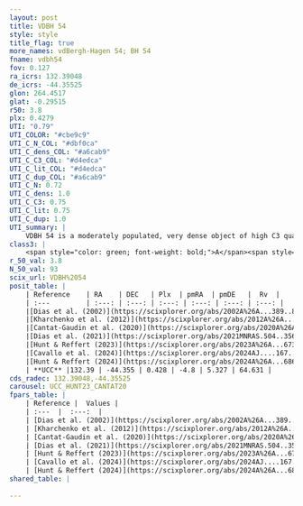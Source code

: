 ```yaml
---
layout: post
title: VDBH 54
style: style
title_flag: true
more_names: vdBergh-Hagen 54; BH 54
fname: vdbh54
fov: 0.127
ra_icrs: 132.39048
de_icrs: -44.35525
glon: 264.4517
glat: -0.29515
r50: 3.8
plx: 0.4279
UTI: "0.79"
UTI_COLOR: "#cbe9c9"
UTI_C_N_COL: "#dbf0ca"
UTI_C_dens_COL: "#a6cab9"
UTI_C_C3_COL: "#d4edca"
UTI_C_lit_COL: "#d4edca"
UTI_C_dup_COL: "#a6cab9"
UTI_C_N: 0.72
UTI_C_dens: 1.0
UTI_C_C3: 0.75
UTI_C_lit: 0.75
UTI_C_dup: 1.0
UTI_summary: |
    VDBH 54 is a moderately populated, very dense object of high C3 quality. It is well-studied in the literature.
class3: |
    <span style="color: green; font-weight: bold;">A</span><span style="color: #FFC300; font-weight: bold;">B</span>
r_50_val: 3.8
N_50_val: 93
scix_url: VDBH%2054
posit_table: |
    | Reference    | RA    | DEC   | Plx  | pmRA  | pmDE   |  Rv  |
    | :---         | :---: | :---: | :---: | :---: | :---: | :---: |
    |[Dias et al. (2002)](https://scixplorer.org/abs/2002A%26A...389..871D) | 132.421 | -44.367 | -- | -3.12 | 5.24 | -- |
    |[Kharchenko et al. (2012)](https://scixplorer.org/abs/2012A%26A...543A.156K) | 132.422 | -44.367 | -- | -5.94 | 9.9 | -- |
    |[Cantat-Gaudin et al. (2020)](https://scixplorer.org/abs/2020A%26A...640A...1C) | 132.413 | -44.353 | 0.42 | -4.759 | 5.244 | -- |
    |[Dias et al. (2021)](https://scixplorer.org/abs/2021MNRAS.504..356D) | 132.393 | -44.354 | 0.415 | -4.791 | 5.307 | -- |
    |[Hunt & Reffert (2023)](https://scixplorer.org/abs/2023A%26A...673A.114H) | 132.412 | -44.353 | 0.435 | -4.809 | 5.322 | 35.008 |
    |[Cavallo et al. (2024)](https://scixplorer.org/abs/2024AJ....167...12C) | 132.386 | -44.363 | 0.435 | -- | -- | -- |
    |[Hunt & Reffert (2024)](https://scixplorer.org/abs/2024A%26A...686A..42H) | 132.412 | -44.353 | 0.435 | -4.809 | 5.322 | 35.008 |
    | **UCC** |132.39 | -44.355 | 0.428 | -4.8 | 5.327 | 64.631 | 
cds_radec: 132.39048,-44.35525
carousel: UCC_HUNT23_CANTAT20
fpars_table: |
    | Reference |  Values |
    | :---  |  :---:  |
    | [Dias et al. (2002)](https://scixplorer.org/abs/2002A%26A...389..871D) | `E(B-V)=0.6, Dist=1102.0, Age=6.85` |
    | [Kharchenko et al. (2012)](https://scixplorer.org/abs/2012A%26A...543A.156K) | `e_bv=0.729, distance=1239, log_age=7.5` |
    | [Cantat-Gaudin et al. (2020)](https://scixplorer.org/abs/2020A%26A...640A...1C) | `AVNN=2.53, DMNN=11.76, AgeNN=6.94` |
    | [Dias et al. (2021)](https://scixplorer.org/abs/2021MNRAS.504..356D) | `Av=2.641, Dist=2121, logage=6.783, [Fe/H]=0.313` |
    | [Hunt & Reffert (2023)](https://scixplorer.org/abs/2023A%26A...673A.114H) | `AV50=3.11, diffAV50=2.525, MOD50=11.673, logAge50=6.554` |
    | [Cavallo et al. (2024)](https://scixplorer.org/abs/2024AJ....167...12C) | `AV50=2.72, dMod50=11.72, logAge50=6.8, [Fe/H]50=0.59` |
    | [Hunt & Reffert (2024)](https://scixplorer.org/abs/2024A%26A...686A..42H) | `MassJ=551.871` |
shared_table: |
    
---
```


